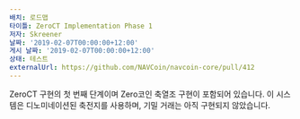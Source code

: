 ```yaml
---
배치: 로드맵
타이틀: ZeroCT Implementation Phase 1
저자: Skreener
날짜: '2019-02-07T00:00:00+12:00'
게시 날짜: '2019-02-07T00:00:00+12:00'
상태: 테스트
externalUrl: https://github.com/NAVCoin/navcoin-core/pull/412
---
```


ZeroCT 구현의 첫 번째 단계이며 Zero코인 축열조 구현이 포함되어 있습니다. 이 시스템은 디노미네이션된 축전지를 사용하며, 기밀 거래는 아직 구현되지 않았습니다.
